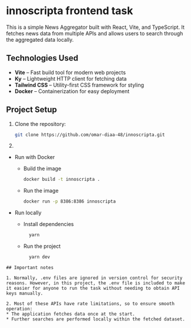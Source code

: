 # innoscripta frontend task

This is a simple News Aggregator built with React, Vite, and TypeScript. It fetches news data from multiple APIs and allows users to search through the aggregated data locally.

## Technologies Used

- **Vite** – Fast build tool for modern web projects
- **Ky** – Lightweight HTTP client for fetching data
- **Tailwind CSS** – Utility-first CSS framework for styling
- **Docker** – Containerization for easy deployment

## Project Setup

1. Clone the repository:

   ```sh
   git clone https://github.com/omar-diaa-48/innoscripta.git
   ```

2. 
  - Run with Docker

    - Build the image

      ```sh
      docker build -t innoscripta .
      ```

    - Run the image
      ```sh
      docker run -p 8386:8386 innoscripta
      ```

  - Run locally

    - Install dependencies

      ```sh
        yarn
        ```

    - Run the project

      ```sh
        yarn dev
        ```

```
## Important notes

1. Normally, .env files are ignored in version control for security reasons. However, in this project, the .env file is included to make it easier for anyone to run the task without needing to obtain API keys manually.

2. Most of these APIs have rate limitations, so to ensure smooth operation:
* The application fetches data once at the start.
* Further searches are performed locally within the fetched dataset.
```
